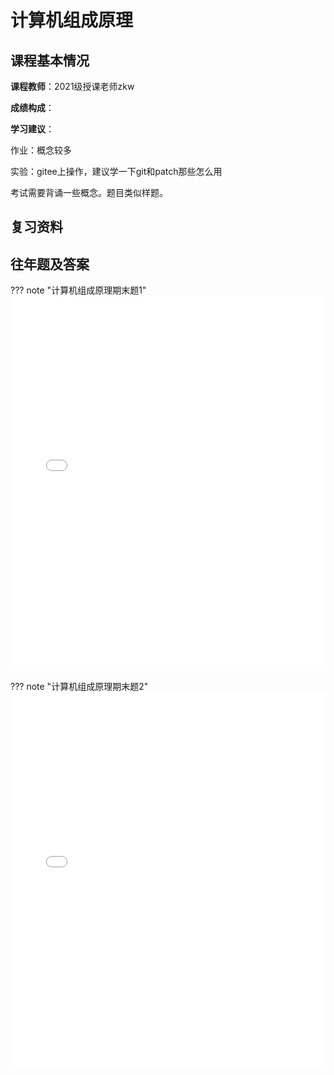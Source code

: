# 计算机组成原理

## 课程基本情况

**课程教师**：2021级授课老师zkw

**成绩构成**：

**学习建议**：

作业：概念较多

实验：gitee上操作，建议学一下git和patch那些怎么用

考试需要背诵一些概念。题目类似样题。


## 复习资料

## 往年题及答案

??? note "计算机组成原理期末题1"
    <iframe src="..\..\..\utils\课内资料\大三\计算机组成原理\计算机组成原理 期末题一.pdf" loading="lazy" width="100%" height="600px" style="border:none;"></iframe>

??? note "计算机组成原理期末题2"
    <iframe src="..\..\..\utils\课内资料\大三\计算机组成原理\计算机组成原理 期末题二.pdf" loading="lazy" width="100%" height="600px" style="border:none;"></iframe>
